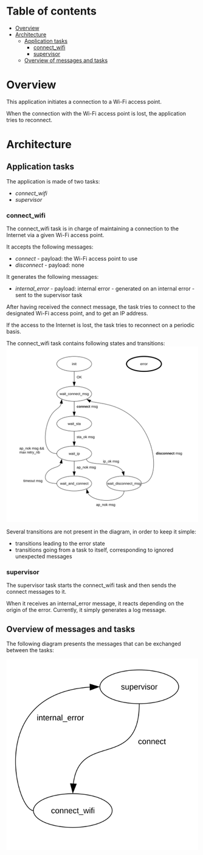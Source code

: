 # Table of contents

* [Overview](#overview)
* [Architecture](#architecture)
  * [Application tasks](#applicationTasks)
    * [connect_wifi](#connectWifi)
    * [supervisor](#supervisor)
  * [Overview of messages and tasks](#overviewOfMessagesAndTasks)

<a name="overview"></a>

# Overview

This application initiates a connection to a Wi-Fi access point. 

When the connection with the Wi-Fi access point is lost, the application tries to reconnect.

<a name="architecture"></a>

# Architecture

<a name="applicationTasks"></a>

## Application tasks

The application is made of two tasks:
* *connect_wifi*
* *supervisor*

<a name="connectWifi"></a>

### connect_wifi

The connect_wifi task is in charge of maintaining a connection to the Internet via a given Wi-Fi access point.

It accepts the following messages:
* *connect* - payload: the Wi-Fi access point to use
* *disconnect* - payload: none

It generates the following messages:
* *internal_error* - payload: internal error - generated on an internal error - sent to the supervisor task

After having received the connect message, the task tries to connect to the designated Wi-Fi access point, and to get an IP address.

If the access to the Internet is lost, the task tries to reconnect on a periodic basis.

The connect_wifi task contains following states and transitions:
![](connect_wifi.svg)

Several transitions are not present in the diagram, in order to keep it simple:
* transitions leading to the error state
* transitions going from a task to itself, corresponding to ignored unexpected messages

<a name="supervisor"></a>

### supervisor

The supervisor task starts the connect_wifi task and then sends the connect messages to it.

When it receives an internal_error message, it reacts depending on the origin of the error. Currently, it simply generates a log message.

<a name="overviewOfMessagesAndTasks"></a>

## Overview of messages and tasks

The following diagram presents the messages that can be exchanged between the tasks:

![](tasks.svg)

